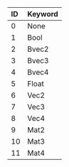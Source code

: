 | ID | Keyword |
|:---|:--------|
| 0  | None    |
| 1  | Bool    |
| 2  | Bvec2   |
| 3  | Bvec3   |
| 4  | Bvec4   |
| 5  | Float   |
| 6  | Vec2    |
| 7  | Vec3    |
| 8  | Vec4    |
| 9  | Mat2    |
| 10 | Mat3    |
| 11 | Mat4    |
